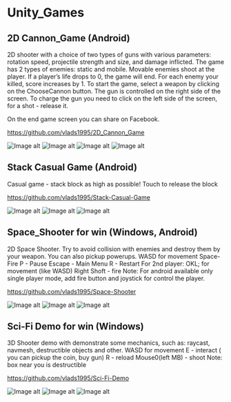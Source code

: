 # Unity_Games

## 2D Cannon_Game (Android)

2D shooter with a choice of two types of guns with various parameters: rotation speed, projectile strength and size, and damage inflicted. The game has 2 types of enemies: static and mobile. Movable enemies shoot at the player. If a player’s life drops to 0, the game will end. For each enemy your killed, score increases by 1. To start the game, select a weapon by clicking on the ChooseCannon button. The gun is controlled on the right side of the screen. To charge the gun you need to click on the left side of the screen, for a shot - release it.

On the end game screen you can share on Facebook.

https://github.com/vlads1995/2D_Cannon_Game

![Image alt](https://github.com/vlads1995/Unity_Builds/raw/master/Image/Bluestacks_2019-04-04_14-08-07.png)
![Image alt](https://github.com/vlads1995/Unity_Builds/raw/master/Image/Bluestacks_2019-04-04_14-08-12.png)
![Image alt](https://github.com/vlads1995/Unity_Builds/raw/master/Image/Bluestacks_2019-04-04_14-08-33.png)
![Image alt](https://github.com/vlads1995/Unity_Builds/raw/master/Image/Bluestacks_2019-04-04_14-08-45.png)

## Stack Casual Game (Android)
Casual game - stack block as high as possible!
Touch to release the block

https://github.com/vlads1995/Stack-Casual-Game

![Image alt](https://github.com/vlads1995/Unity_Builds/raw/master/Image/Bluestacks_2019-04-04_13-38-08.png)
![Image alt](https://github.com/vlads1995/Unity_Builds/raw/master/Image/Bluestacks_2019-04-04_13-38-40.png)
![Image alt](https://github.com/vlads1995/Unity_Builds/raw/master/Image/Bluestacks_2019-04-04_13-38-55.png)

## Space_Shooter for win (Windows, Android)
2D Space Shooter. Try to avoid collision with enemies and destroy them by your weapon. You can also pickup powerups.
WASD for movement
Space- Fire
P - Pause
Escape - Main Menu
R - Restart
For 2nd player:
OKL; for movement (like WASD)
Right Shoft - fire
Note: For android available only single player mode, add fire button and joystick for control the player.

https://github.com/vlads1995/Space-Shooter

![Image alt](https://github.com/vlads1995/Unity_Builds/raw/master/Image/Bluestacks_2019-04-04_14-02-45.png)
![Image alt](https://github.com/vlads1995/Unity_Builds/raw/master/Image/Bluestacks_2019-04-04_14-03-19.png)
![Image alt](https://github.com/vlads1995/Unity_Builds/raw/master/Image/Bluestacks_2019-04-04_14-03-40.png)

## Sci-Fi Demo for win (Windows)
3D Shooter demo with demonstrate some mechanics, such as: raycast, navmesh, destructible objects and other.
WASD for movement
E - interact ( you can pickup the coin, buy gun)
R - reload
Mouse0(left MB) - shoot
Note: box near you is destructible

https://github.com/vlads1995/Sci-Fi-Demo

![Image alt](https://github.com/vlads1995/Unity_Builds/raw/master/Image/Sci-Fi_Demo_2019-04-04_14-36-51.png)
![Image alt](https://github.com/vlads1995/Unity_Builds/raw/master/Image/Sci-Fi_Demo_2019-04-04_14-37-06.png)
![Image alt](https://github.com/vlads1995/Unity_Builds/raw/master/Image/Sci-Fi_Demo_2019-04-04_14-37-17.png)
